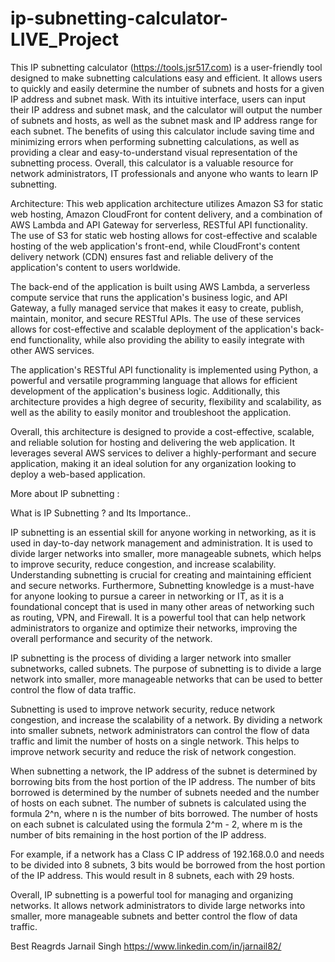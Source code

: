 # ip-subnetting-calculator-LIVE_Project

This IP subnetting calculator (https://tools.jsr517.com) is a user-friendly tool designed to make subnetting calculations easy and efficient. It allows users to quickly and easily determine the number of subnets and hosts for a given IP address and subnet mask. With its intuitive interface, users can input their IP address and subnet mask, and the calculator will output the number of subnets and hosts, as well as the subnet mask and IP address range for each subnet. The benefits of using this calculator include saving time and minimizing errors when performing subnetting calculations, as well as providing a clear and easy-to-understand visual representation of the subnetting process. Overall, this calculator is a valuable resource for network administrators, IT professionals and anyone who wants to learn IP subnetting.

Architecture: 
This web application architecture utilizes Amazon S3 for static web hosting, Amazon CloudFront for content delivery, and a combination of AWS Lambda and API Gateway for serverless, RESTful API functionality. The use of S3 for static web hosting allows for cost-effective and scalable hosting of the web application's front-end, while CloudFront's content delivery network (CDN) ensures fast and reliable delivery of the application's content to users worldwide.

The back-end of the application is built using AWS Lambda, a serverless compute service that runs the application's business logic, and API Gateway, a fully managed service that makes it easy to create, publish, maintain, monitor, and secure RESTful APIs. The use of these services allows for cost-effective and scalable deployment of the application's back-end functionality, while also providing the ability to easily integrate with other AWS services.

The application's RESTful API functionality is implemented using Python, a powerful and versatile programming language that allows for efficient development of the application's business logic. Additionally, this architecture provides a high degree of security, flexibility and scalability, as well as the ability to easily monitor and troubleshoot the application.

Overall, this architecture is designed to provide a cost-effective, scalable, and reliable solution for hosting and delivering the web application. It leverages several AWS services to deliver a highly-performant and secure application, making it an ideal solution for any organization looking to deploy a web-based application.

More about IP subnetting :

What is IP Subnetting ? and Its Importance..

IP subnetting is an essential skill for anyone working in networking, as it is used in day-to-day network management and administration. It is used to divide larger networks into smaller, more manageable subnets, which helps to improve security, reduce congestion, and increase scalability. Understanding subnetting is crucial for creating and maintaining efficient and secure networks. Furthermore, Subnetting knowledge is a must-have for anyone looking to pursue a career in networking or IT, as it is a foundational concept that is used in many other areas of networking such as routing, VPN, and Firewall. It is a powerful tool that can help network administrators to organize and optimize their networks, improving the overall performance and security of the network.

IP subnetting is the process of dividing a larger network into smaller subnetworks, called subnets. The purpose of subnetting is to divide a large network into smaller, more manageable networks that can be used to better control the flow of data traffic.

Subnetting is used to improve network security, reduce network congestion, and increase the scalability of a network. By dividing a network into smaller subnets, network administrators can control the flow of data traffic and limit the number of hosts on a single network. This helps to improve network security and reduce the risk of network congestion.

When subnetting a network, the IP address of the subnet is determined by borrowing bits from the host portion of the IP address. The number of bits borrowed is determined by the number of subnets needed and the number of hosts on each subnet. The number of subnets is calculated using the formula 2^n, where n is the number of bits borrowed. The number of hosts on each subnet is calculated using the formula 2^m - 2, where m is the number of bits remaining in the host portion of the IP address.

For example, if a network has a Class C IP address of 192.168.0.0 and needs to be divided into 8 subnets, 3 bits would be borrowed from the host portion of the IP address. This would result in 8 subnets, each with 29 hosts.

Overall, IP subnetting is a powerful tool for managing and organizing networks. It allows network administrators to divide large networks into smaller, more manageable subnets and better control the flow of data traffic.

Best Reagrds
Jarnail Singh 
https://www.linkedin.com/in/jarnail82/
